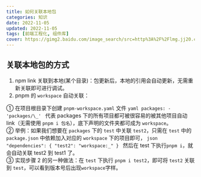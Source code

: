 ```yaml
---
title: 如何关联本地包
categories: 知识
date: 2022-11-05
updated: 2022-11-05
tags: [前端工程化, 组件库]
cover: https://gimg2.baidu.com/image_search/src=http%3A%2F%2Flmg.jj20.com%2Fup%2Fallimg%2Ftp09%2F210F2130512J47-0-lp.jpg&refer=http%3A%2F%2Flmg.jj20.com&app=2002&size=f9999,10000&q=a80&n=0&g=0n&fmt=auto?sec=1671267126&t=f06ff482cd6a46300f4f5e70dfa0ee93
---
```


## 关联本地包的方式

1. npm link 关联到本地(某个目录)：包更新后，本地的引用会自动更新，无需重新关联即可进行调试。
2. pnpm 的 `workspace` 自动关联：

① 在项目根目录下创建 `pnpm-workspace.yaml` 文件 `yaml packages: - 'packages/\_' ` 代表 packages 下的所有项目都可被很容易的被其他项目自动 link（无需使用 `pnpm i 包名`），底下声明的文件夹都可成为 `workspace`。  
② 举例：如果我们想要在 `packages` 下的 `test` 中关联 `test2`，只需在 `test` 中的 `package.json` 中依赖加入对应的 `workspace` 下的项目即可， `json "dependencies": { "test2": "workspace:_" } ` 然后在 test 下执行`pnpm i`，就会自动关联 test2 到 test1 了。  
③ 实现步骤 2 的另一种做法：在 `test` 下执行 `pnpm i test2`，即可将 `test2` 关联到 `test`，可以看到版本号后出现`workspace`字样。
